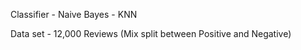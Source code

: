Classifier - Naive Bayes
           - KNN

Data set   - 12,000 Reviews (Mix split between Positive and Negative)
